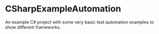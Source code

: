 # CSharpExampleAutomation

An example C# project with some very basic test automation examples to show different frameworks.

